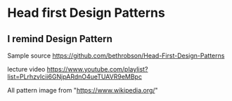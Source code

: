 # Head first Design Patterns
## I remind Design Pattern

Sample source
https://github.com/bethrobson/Head-First-Design-Patterns

lecture video
https://www.youtube.com/playlist?list=PLrhzvIcii6GNjpARdnO4ueTUAVR9eMBpc

All pattern image from "https://www.wikipedia.org/"

